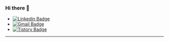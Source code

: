 ### Hi there 👋

*  [![Linkedin Badge](https://img.shields.io/badge/-LinkedIn-blue?style=flat-square&logo=Linkedin&logoColor=white&link=https://www.linkedin.com/in/da-won-jeong-b92530234)](https://www.linkedin.com/in/da-won-jeong-b92530234/)
*  [![Gmail Badge](https://img.shields.io/badge/Gmail-d14836?style=flat-square&logo=Gmail&logoColor=white&link=mailto:lvdst06@gmail.com)](mailto:lvdst06@gmail.com)
*  [![Tistory Badge](https://img.shields.io/badge/Tistory-gray?style=flat-square&logo=Tistory&logoColor=black&link=https://tato-with.tistory.com)](https://tato-with.tistory.com/)
- - -
<!--
**Daw-Jeong/Daw-Jeong** is a ✨ _special_ ✨ repository because its `README.md` (this file) appears on your GitHub profile.

Here are some ideas to get you started:

- 🔭 I’m currently working on ...
- 🌱 I’m currently learning ...
- 👯 I’m looking to collaborate on ...
- 🤔 I’m looking for help with ...
- 💬 Ask me about ...
- 📫 How to reach me: ...
- 😄 Pronouns: ...
- ⚡ Fun fact: ...
-->
